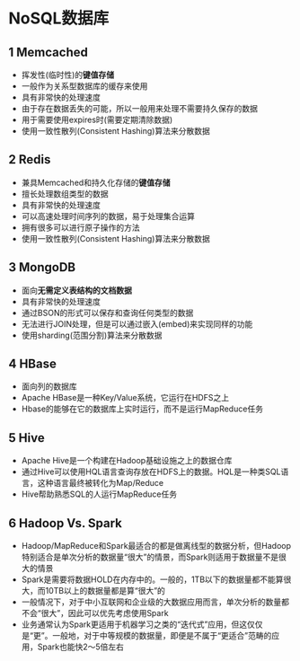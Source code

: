 # NoSQL数据库

## 1 Memcached

* 挥发性(临时性)的**键值存储**
* 一般作为关系型数据库的缓存来使用
* 具有非常快的处理速度
* 由于存在数据丢失的可能，所以一般用来处理不需要持久保存的数据
* 用于需要使用expires时(需要定期清除数据)
* 使用一致性散列(Consistent Hashing)算法来分散数据

## 2 Redis

* 兼具Memcached和持久化存储的**键值存储**
* 擅长处理数组类型的数据
* 具有非常快的处理速度
* 可以高速处理时间序列的数据，易于处理集合运算
* 拥有很多可以进行原子操作的方法
* 使用一致性散列(Consistent Hashing)算法来分散数据

## 3 MongoDB

* 面向**无需定义表结构的文档数据**
* 具有非常快的处理速度
* 通过BSON的形式可以保存和查询任何类型的数据
* 无法进行JOIN处理，但是可以通过嵌入(embed)来实现同样的功能
* 使用sharding(范围分割)算法来分散数据

## 4 HBase

* 面向列的数据库
* Apache HBase是一种Key/Value系统，它运行在HDFS之上 
* Hbase的能够在它的数据库上实时运行，而不是运行MapReduce任务 

## 5 Hive

* Apache Hive是一个构建在Hadoop基础设施之上的数据仓库 
* 通过Hive可以使用HQL语言查询存放在HDFS上的数据。HQL是一种类SQL语言，这种语言最终被转化为Map/Reduce 
* Hive帮助熟悉SQL的人运行MapReduce任务 

## 6 Hadoop Vs. Spark

* Hadoop/MapReduce和Spark最适合的都是做离线型的数据分析，但Hadoop特别适合是单次分析的数据量“很大”的情景，而Spark则适用于数据量不是很大的情景 
* Spark是需要将数据HOLD在内存中的。一般的，1TB以下的数据量都不能算很大，而10TB以上的数据量都是算“很大”的 
* 一般情况下，对于中小互联网和企业级的大数据应用而言，单次分析的数量都不会“很大”，因此可以优先考虑使用Spark 
* 业务通常认为Spark更适用于机器学习之类的“迭代式”应用，但这仅仅是“更”。一般地，对于中等规模的数据量，即便是不属于“更适合”范畴的应用，Spark也能快2～5倍左右 

